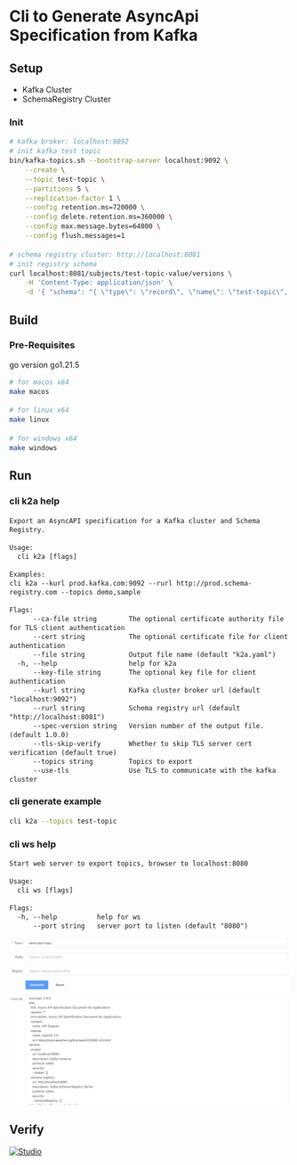 # Cli to Generate AsyncApi Specification from Kafka

## Setup
- Kafka Cluster
- SchemaRegistry Cluster

### Init
```bash
# kafka broker: localhost:9092
# init kafka test topic
bin/kafka-topics.sh --bootstrap-server localhost:9092 \
    --create \
    --topic test-topic \
    --partitions 5 \
    --replication-factor 1 \
    --config retention.ms=720000 \
    --config delete.retention.ms=360000 \
    --config max.message.bytes=64000 \
    --config flush.messages=1

# schema registry cluster: http://localhost:8081
# init registry schema
curl localhost:8081/subjects/test-topic-value/versions \
    -H 'Content-Type: application/json' \
    -d '{ "schema": "{ \"type\": \"record\", \"name\": \"test-topic\", \"fields\": [ { \"type\": \"string\", \"name\": \"field1\" }, { \"type\": \"int\", \"name\": \"field2\", \"default\": 0}] }", "schemaType": "AVRO"}'    
```

## Build

### Pre-Requisites
go version go1.21.5


```bash
# for macos x64
make macos

# for linux x64
make linux

# for windows x64
make windows
```

## Run

### cli k2a help
```
Export an AsyncAPI specification for a Kafka cluster and Schema Registry.

Usage:
  cli k2a [flags]

Examples:
cli k2a --kurl prod.kafka.com:9092 --rurl http://prod.schema-registry.com --topics demo,sample

Flags:
      --ca-file string        The optional certificate authority file for TLS client authentication
      --cert string           The optional certificate file for client authentication
      --file string           Output file name (default "k2a.yaml")
  -h, --help                  help for k2a
      --key-file string       The optional key file for client authentication
      --kurl string           Kafka cluster broker url (default "localhost:9092")
      --rurl string           Schema registry url (default "http://localhost:8081")
      --spec-version string   Version number of the output file. (default 1.0.0)
      --tls-skip-verify       Whether to skip TLS server cert verification (default true)
      --topics string         Topics to export
      --use-tls               Use TLS to communicate with the kafka cluster

```

### cli generate example
```bash
cli k2a --topics test-topic

```

### cli ws help
```
Start web server to export topics, browser to localhost:8080

Usage:
  cli ws [flags]

Flags:
  -h, --help          help for ws
      --port string   server port to listen (default "8080")
```

![ws](docs/ws.jpg)


## Verify
[![Studio](https://studio.asyncapi.com/img/logo-studio.svg)](https://studio.asyncapi.com/)
